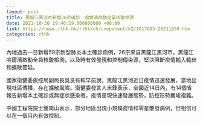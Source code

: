 ```yaml
---
layout: post
title: 黑龍江黑河市新增26宗確診　哈爾濱啟動全員核酸檢測
date: 2021-10-30 19:46:19.000000000 +08:00
link: https://news.rthk.hk/rthk/ch/component/k2/1617693-20211030.htm
categories: rthk
---
```


內地過去一日新增59宗新型肺炎本土確診病例，26宗來自黑龍江黑河市，黑龍江哈爾濱啟動全員核酸檢測，以及時有效發現和控制傳染源，堅決阻斷疫情輸入輸出和擴散蔓延。 

國家衛健委疾控局副局長吳良有較早前說，黑龍江黑河近日疫情迅速發展，當地出現社區傳播，存在擴散風險。衛健委發言人米鋒表示，全國近14日內，有14個省報告新增本土確診或無症狀感染者，疫情呈現快速發展態勢，防控形勢嚴峻複雜。

中國工程院院士鍾南山表示，部分地區出現小規模疫情和零星散發病例，但相信可以在一個月內有效控制。

